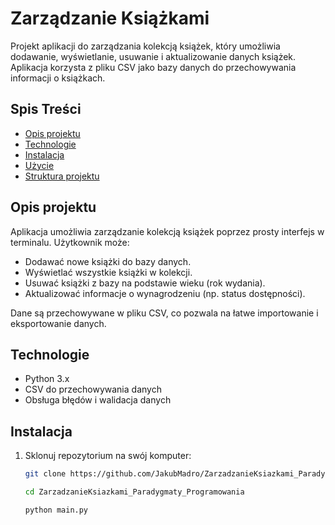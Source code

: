 # Zarządzanie Książkami

Projekt aplikacji do zarządzania kolekcją książek, który umożliwia dodawanie, wyświetlanie, usuwanie i aktualizowanie danych książek. Aplikacja korzysta z pliku CSV jako bazy danych do przechowywania informacji o książkach.

## Spis Treści

- [Opis projektu](#opis-projektu)
- [Technologie](#technologie)
- [Instalacja](#instalacja)
- [Użycie](#użycie)
- [Struktura projektu](#struktura-projektu)
## Opis projektu

Aplikacja umożliwia zarządzanie kolekcją książek poprzez prosty interfejs w terminalu. Użytkownik może:

- Dodawać nowe książki do bazy danych.
- Wyświetlać wszystkie książki w kolekcji.
- Usuwać książki z bazy na podstawie wieku (rok wydania).
- Aktualizować informacje o wynagrodzeniu (np. status dostępności).

Dane są przechowywane w pliku CSV, co pozwala na łatwe importowanie i eksportowanie danych.

## Technologie

- Python 3.x
- CSV do przechowywania danych
- Obsługa błędów i walidacja danych

## Instalacja

1. Sklonuj repozytorium na swój komputer:
   ```bash
   git clone https://github.com/JakubMadro/ZarzadzanieKsiazkami_Paradygmaty_Programowania.git

   cd ZarzadzanieKsiazkami_Paradygmaty_Programowania

   python main.py

